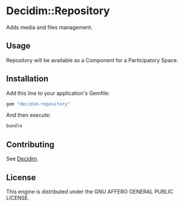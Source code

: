 # Decidim::Repository

Adds media and files management.

## Usage

Repository will be available as a Component for a Participatory
Space.

## Installation

Add this line to your application's Gemfile:

```ruby
gem "decidim-repository"
```

And then execute:

```bash
bundle
```

## Contributing

See [Decidim](https://github.com/decidim/decidim).

## License

This engine is distributed under the GNU AFFERO GENERAL PUBLIC LICENSE.
